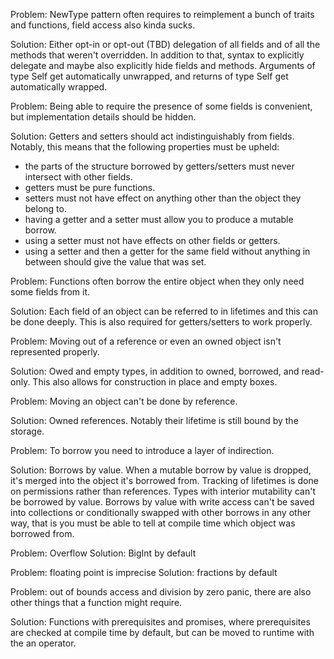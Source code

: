 Problem:
NewType pattern often requires to reimplement a bunch of traits and functions, field access also kinda sucks.

Solution:
Either opt-in or opt-out (TBD) delegation of all fields and of all the methods that weren't overridden.
In addition to that, syntax to explicitly delegate and maybe also explicitly hide fields and methods.
Arguments of type Self get automatically unwrapped, and returns of type Self get automatically wrapped.


Problem:
Being able to require the presence of some fields is convenient, but implementation details should be hidden.

Solution:
Getters and setters should act indistinguishably from fields.
Notably, this means that the following properties must be upheld:
- the parts of the structure borrowed by getters/setters must never intersect with other fields.
- getters must be pure functions.
- setters must not have effect on anything other than the object they belong to.
- having a getter and a setter must allow you to produce a mutable borrow.
- using a setter must not have effects on other fields or getters.
- using a setter and then a getter for the same field without anything in between should give the value that was set.


Problem:
Functions often borrow the entire object when they only need some fields from it.

Solution:
Each field of an object can be referred to in lifetimes and this can be done deeply.
This is also required for getters/setters to work properly.


Problem:
Moving out of a reference or even an owned object isn't represented properly.

Solution:
Owed and empty types, in addition to owned, borrowed, and read-only.
This also allows for construction in place and empty boxes.


Problem:
Moving an object can't be done by reference.

Solution:
Owned references.
Notably their lifetime is still bound by the storage.


Problem:
To borrow you need to introduce a layer of indirection.

Solution:
Borrows by value.
When a mutable borrow by value is dropped, it's merged into the object it's borrowed from.
Tracking of lifetimes is done on permissions rather than references.
Types with interior mutability can't be borrowed by value.
Borrows by value with write access can't be saved into collections or conditionally swapped with other borrows in any other way, that is you must be able to tell at compile time which object was borrowed from.


Problem: Overflow
Solution: BigInt by default


Problem: floating point is imprecise
Solution: fractions by default


Problem:
out of bounds access and division by zero panic, there are also other things that a function might require.

Solution:
Functions with prerequisites and promises, where prerequisites are checked at compile time by default, but can be moved to runtime with the an operator.